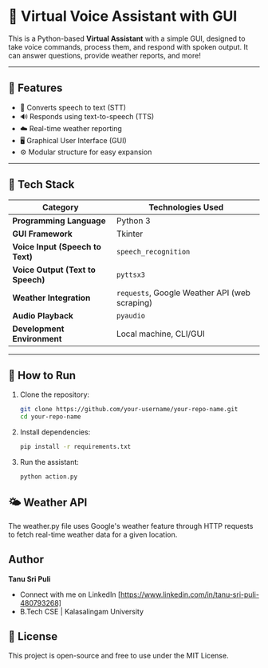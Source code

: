 # 🤖 Virtual Voice Assistant with GUI

This is a Python-based **Virtual Assistant** with a simple GUI, designed to take voice commands, process them, and respond with spoken output. It can answer questions, provide weather reports, and more!

---

## 🧠 Features

- 🎤 Converts speech to text (STT)
- 🔊 Responds using text-to-speech (TTS)
- ☁️ Real-time weather reporting
- 🖥️ Graphical User Interface (GUI)
- ⚙️ Modular structure for easy expansion

---

## 🧰 Tech Stack

| Category              | Technologies Used                                   |
|-----------------------|-----------------------------------------------------|
| **Programming Language** | Python 3                                         |
| **GUI Framework**     | Tkinter                                              |
| **Voice Input (Speech to Text)** | `speech_recognition`                     |
| **Voice Output (Text to Speech)** | `pyttsx3`                              |
| **Weather Integration** | `requests`, Google Weather API (web scraping)     |
| **Audio Playback**    | `pyaudio`                                           |
| **Development Environment** | Local machine, CLI/GUI                        |

---

## 🚀 How to Run

1. Clone the repository:
   ```bash
   git clone https://github.com/your-username/your-repo-name.git
   cd your-repo-name
2. Install dependencies:
   ```bash
   pip install -r requirements.txt
4. Run the assistant:
   ```bash
   python action.py

## 🌤️ Weather API
The weather.py file uses Google's weather feature through HTTP requests to fetch real-time weather data for a given location.

## Author
**Tanu Sri Puli** 
- Connect with me on LinkedIn [https://www.linkedin.com/in/tanu-sri-puli-480793268]
- B.Tech CSE | Kalasalingam University

## 📄 License
This project is open-source and free to use under the MIT License.
